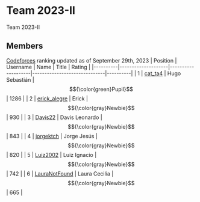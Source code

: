# Team 2023-II
Team 2023-II
## Members
[Codeforces] ranking updated as of September 29th, 2023
| Position | Username           | Name               | Title                        | Rating   |
|----------|--------------------|--------------------|------------------------------|----------|
| 1        | [cat_ta4]          | Hugo Sebastián     | $${\color{green}Pupil}$$     | 1286     |
| 2        | [erick_alegre]     | Erick              | $${\color{gray}Newbie}$$	    |  930     |
| 3        | [Davis22]          | Davis Leonardo     | $${\color{gray}Newbie}$$	    |  843     |
| 4        | [jorgektch]        | Jorge Jesús        | $${\color{gray}Newbie}$$	    |  820     |
| 5        | [Luiz2002]         | Luiz Ignacio       | $${\color{gray}Newbie}$$     |  742     |
| 6        | [LauraNotFound]    | Laura Cecilia      | $${\color{gray}Newbie}$$     |  665     |

[LauraNotFound]: https://codeforces.com/profile/LauraNotFound
[jorgektch]: https://codeforces.com/profile/jorgektch
[Luiz2002]: https://codeforces.com/profile/Luiz2002
[cat_ta4]: https://codeforces.com/profile/cat_ta4
[Davis22]: https://codeforces.com/profile/Davis22
[jorgektch]: https://codeforces.com/profile/jorgektch
[erick_alegre]: https://codeforces.com/profile/erick_alegre

[Codeforces]: https://codeforces.com/contests
